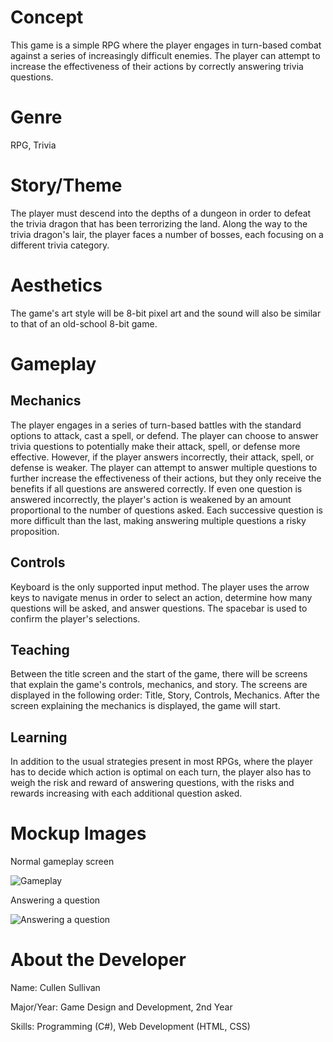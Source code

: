 # Concept
This game is a simple RPG where the player engages in turn-based combat against a series of increasingly difficult enemies.  The player can attempt to increase the effectiveness of their actions by correctly answering trivia questions.

# Genre
RPG, Trivia

# Story/Theme
The player must descend into the depths of a dungeon in order to defeat the trivia dragon that has been terrorizing the land.  Along the way to the trivia dragon's lair, the player faces a number of bosses, each focusing on a different trivia category.

# Aesthetics
The game's art style will be 8-bit pixel art and the sound will also be similar to that of an old-school 8-bit game.

# Gameplay

## Mechanics
The player engages in a series of turn-based battles with the standard options to attack, cast a spell, or defend.  The player can choose to answer trivia questions to potentially make their attack, spell, or defense more effective.  However, if the player answers incorrectly, their attack, spell, or defense is weaker.  The player can attempt to answer multiple questions to further increase the effectiveness of their actions, but they only receive the benefits if all questions are answered correctly.  If even one question is answered incorrectly, the player's action is weakened by an amount proportional to the number of questions asked.  Each successive question is more difficult than the last, making answering multiple questions a risky proposition.

## Controls
Keyboard is the only supported input method.  The player uses the arrow keys to navigate menus in order to select an action, determine how many questions will be asked, and answer questions.  The spacebar is used to confirm the player's selections.

## Teaching
Between the title screen and the start of the game, there will be screens that explain the game's controls, mechanics, and story.  The screens are displayed in the following order: Title, Story, Controls, Mechanics.  After the screen explaining the mechanics is displayed, the game will start.

## Learning
In addition to the usual strategies present in most RPGs, where the player has to decide which action is optimal on each turn, the player also has to weigh the risk and reward of answering questions, with the risks and rewards increasing with each additional question asked.

# Mockup Images

Normal gameplay screen

![Gameplay](https://user-images.githubusercontent.com/31457912/53202950-cd5a0800-35f5-11e9-8b6f-44c50b85c880.png)

Answering a question

![Answering a question](https://user-images.githubusercontent.com/31457912/53203113-48bbb980-35f6-11e9-9fed-0f2d400a841e.png)

# About the Developer
Name: Cullen Sullivan

Major/Year: Game Design and Development, 2nd Year

Skills: Programming (C#), Web Development (HTML, CSS)
